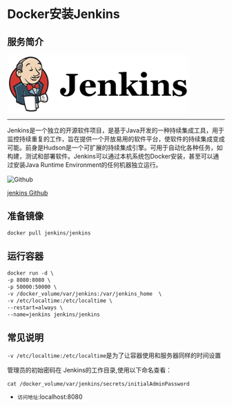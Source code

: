 # Docker安装Jenkins #
## 服务简介 ##

 <img src="./../images/jenkins.png" width = "420" alt="Github" align=center />

* * *


Jenkins是一个独立的开源软件项目，是基于Java开发的一种持续集成工具，用于监控持续重复的工作，旨在提供一个开放易用的软件平台，使软件的持续集成变成可能。前身是Hudson是一个可扩展的持续集成引擎。可用于自动化各种任务，如构建，测试和部署软件。Jenkins可以通过本机系统包Docker安装，甚至可以通过安装Java Runtime Environment的任何机器独立运行。

 <img src="https://github.com/favicon.ico" width = "20" alt="Github" align=center />
 
[jenkins Github](https://github.com/jenkinsci/jenkins)
## 准备镜像 ##
    docker pull jenkins/jenkins
## 运行容器 ##
    docker run -d \
    -p 8080:8080 \
    -p 50000:50000 \
    -v /docker_volume/var/jenkins:/var/jenkins_home  \
    -v /etc/localtime:/etc/localtime \
    --restart=always \
    --name=jenkins jenkins/jenkins 
## 常见说明 ##
`-v /etc/localtime:/etc/localtime`是为了让容器使用和服务器同样的时间设置

管理员的初始密码在 Jenkins的工作目录,使用以下命名查看：
    
    cat /docker_volume/var/jenkins/secrets/initialAdminPassword
- `访问地址`:localhost:8080

